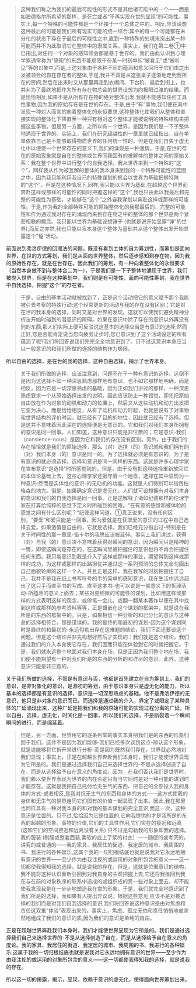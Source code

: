 <blockquote data-pid="Eplf1rRM">这种我们称之为我们的最后可能性的形式不是其他诸可能中的一个——而是如海德格尔所希望的那样，是死亡或者“不再实现在世的显现”的可能性。事实上,每一个特殊的可能性都是一个环接于一个总体之中的。相反,应该设想这种最后的可能是我们所有现实可能的统一综合:其中的每一个可能都在未分化的状态下存在于最后的可能性之中,直到一种特殊的处境来突出某一种可能而并不为此取消它在整体中的隶属关系。事实上，我们在第二卷①中已指出,对任何一个对象的感知领会都是基于世界的。我们由此认识到心理学家通常称为“感知”的东西不能局限于在某一时刻单纯“被看见”或“被听见”等的对象中,而是,上述对象由于各种不同的蕴涵和意义回归于它们由之出发被领会的自在存在者的整体,于是,我并不真是从这张桌子逐渐地走到我所在的房间,然后在出来时又从那里再走到衣帽间、下台阶、最后到街上，也并非为了最终地把作为所有存在物总合的世界设想为向极限过渡的结果。而是恰恰相反,如果不是从所有存在物的绝对整体出发,我就不能感知任何工具性事物,因为我的原始存在是在世的存在。于是,由于“有”事物,我们便在其中发现一种对人而言的向着整体化的永恒要求,这种整体化使我们从整体和直接实现的整体化下降直至一种只有相对这个整体才能被说明的特殊结构来把握这些事物。但是另一方面，之所以有一个世界，是因为我们是一下子整体地涌现于世界的。实际上，我们在研究超越性的一章里就已经指出，自在单单依靠自己是不能够取得物质世界的任何统一性的。但是在我们自失于虚无化中以便使一个世界存在的意义下,我们的涌现是一种激情。于是,在世的存在的原始现象就是自在的整体或世界同我固有的被解体的整体之间的原始关系：我在整个世界中进行整个的自我选择。我从世界来到一个特殊的“这个”，同样我从作为被瓦解的整体的我本身来到我的一个特殊可能性的蓝图之中，因为我只能利用我自己的特殊谋划的机会以世界为基础把握特殊的“这个”。但是在这种情况下,同样,我只能以世界为基础,在超越这个世界而奔赴这样或那样的可能性的同时把握这样的“这个”,我也只由此以我最后和完整的可能性为基础，才能够在“这个”之外自我谋划以奔赴这样或那样的可能性。于是,作为我的全部特殊可能的原始整体化的我那最后的、完整的可能性和作为通过我对存在的涌现而来到存在物之中的整体的那个世界是两个紧密相联的概念。我只能以世界为基础设想锤子 (也就是说开始显露“锤”的世界),而反之亦然,我也只能以我本身这个整体为基础并从这个整体出发开始显露这个“锤”活动。</blockquote><p data-pid="Wq7Hh_sv">前面说到弗洛伊德的回溯法的问题，既没有看到主体的自为筹划性，而筹划是面向世界，在世的方式筹划，我们是从面向世界整体，然后逐步感知到存在物，因为我的原始性存在，就是在世存在。因此我们的筹划，有一种向着整体化的永恒要求（当然本身做不到与整体合二为一），于是我们是一下子整体地涌现于世界，我们被抛入世界，但是在这种筹划中，我们则是有可能性，面向可能性筹划，我在世界中自我选择，把握“这个”的存在者。</p><blockquote data-pid="mHfMekeX">于是，自由的基本活动就被找到了，正是这个活动把它的意义赋予那个我能被引去考察的特殊行动:这个经常更新的活动与我的存在没有区别；它是对在世的我本身的选择，同时又是对世界的发现。这就可以使我们避免精神分析法开始时碰到的潜意识的障碍。如果在意识中除了存在的意识以外再没有别的东西,那人们实际上便可反驳说这基本的选择应当是有意识的选择;然而正好,您是否能肯定说当您向疲劳让步时,您已意识到了这个活动设定的所有蕴涵了呢?我们将回答说我们完完全全地意识到了。只不过这意识本身应当以一般意识的和我们所做的选择的结构作为极限。</blockquote><p data-pid="4lLNy-B9">所以自由的选择，是在世的我的选择，这种自由选择，揭示了世界本身。</p><blockquote data-pid="sx_Um3os">关于我们所做的选择，应该注意到，问题不在于一种有意识的选择。这倒不是因为这选择不如一种深思熟虑那样地有意识，也不如它那样地明确，而是相反，因为它是一切深思熟虑的基础，因为正如我们讲过的那样，一种深思熟虑要求一个从原始选择出发的说明。因此应该防止一种错觉，即先把原始自由放在作为对象的动机和动力的位置上，然后又从这些动机和动力出发把它变为决心。而是恰恰相反，从有了动机和动力时起，也就是说有了对事物和世界结构的评价时起，就已经有了目的的地位，因此就已经有了选择。但是这并不意味着因此深在的选择便是无意识的。它和我们对我们本身所拥有的意识是同一回事。人们知道，这种意识只能是非位置的；它是意识-我们（consience-nous）是因为它和我们的存在没有区别。另外，由于我们的存在恰恰就是我们的原始选择，那么（对）选择（的）意识就和我们拥有的（对）我们本身（的）意识是同一的。为了选择就必须是有意识的，为了是有意识的就必须选择。选择和意识是同一同样的东西。这就是许多心理学家在宣布意识“是选择”时所感觉到的。但是，由于没有把这种选择重新放回它的本体论基础上去，这些心理学家还据守着一个地盘，选择在其中显现为一种意识-然而是实体性的意识-的无动机的功能。这就是人们特别可以指责柏格森的地方。但是，如果确定意识是虚无化，人们就可设想拥有对我们本身的意识和我们的自我选择是同一回事。正是这解释了诸如纪德那样的伦理学家在打算给纯粹的感觉下定义时所碰到的困难。“在有意的感觉和被体验的感觉之间有什么区别呢？”纪德这样问道。①真正说来，没有任何区别，“要爱”和爱只能是一回事，因为爱就是在获取爱的意识的过程中自己选择去爱。如果激情是自由的，它就是选择。我们已经充分指出过-特别是在关于时间性的那一章里-笛卡尔的我思应该被延伸。事实上我们讲过，获得（对）自我（的）意识决不意味着获得对瞬间的意识，因为瞬间只是精神的一瞥，即使这瞬间是存在的，在这瞬间里被把握住的意识也将不再会把握住任何东西。我只能意识到我是介入了这样或那样的事业，期望得到这样或那样的成功，为这样或那样的出路担忧并通过这一系列预测的总体完全勾画出自己面貌轮廓的这样一个人。并且正是这样，我在我写的时刻把握住了自己，我并不是我在纸上书写符号的手的简单的感知意识，我在生活中远远超出了这只手而直至书的写成、直至这本书-也可以说是一般意义下的哲理活动-所蕴涵的意义上面去；某些对更细微的可能性的谋划，比如用这样或那样的方式表明这样的观念，或停笔一会儿，或翻一翻某本著作以便在其中找到这样或那样的参考资料等等，正是镶嵌在这个谋划的框架中，就是说在我所是的东西的框架中的。只是，如果相信一种分析的和已分化的意识与这种总的选择相符合，那是错误的。我的最终的和最初的谋划-因为这个谋划同时是最终的和最初的-永远勾勒出存在这难题的结论，我们下面还要谈这个问题。但是这个结论并非先构想好然后才实现的：我们就是这个结论，我们通过我们的介入本身使它存在，我们因而只能在体验到它的时候把握它。于是，我们就永远整个地面对我们本身在场，但是正因为我们整个地在场，我们便不能期望有一种对我们所是的东西的分析的和详尽的意识。此外，这种意识只能是非正题的。</blockquote><p data-pid="CV2Oba5a">关于我们所做的选择，不管是有意识与否，他都是首先建立在自为筹划上。我们的意识，是非对象化的意识，是源初的筹划，由于意识本身只是虚无化的能力，所以基本的选择都是有意识的选择，意识是一切深思熟虑的基础。他不是弗洛伊德的无意识，他只是非对象的意识而已。而选择是通过我的介入，界定了或限定了某种具体的广延涌现出来，这种广延是把我们和我的原始可能的实现过程分离的广延，所以自由，选择，虚无化，时间化是一回事，所以我们的选择，不是断裂着一个瞬间瞬间的进行，而是绵延着。</p><blockquote data-pid="Ltglz4d9">但是，另一方面，世界用它的逐条列举的事实本身把我们是的东西的形象归回于我们。这并不是因为我们能够-我们已经多次谈到这点-辨认这个形象，就是说能够将它拆开来进行分析-而是因为既然我们存在，世界就必然地对我们显现；事实上，正是在超越世界奔赴我们本身时，我们才能使世界显现为它所是的。我们是通过选择我们自己来选择世界的-不是从选择创造了自在，而是从选择给予自在意义的角度论。因为，在我们否认我们是世界时，我们赖以使世界表现为世界的内在否定只有当它同时是对一种可能的谋划时才能存在。这就是我把自己托付给无生气的东西、把自己的全部投入我的身体的方式-或者相反,是我对抗无生气的东西和身体的方式——这方式使我的身体和无生气的世界连同它们固有的价值一起显现了出来。因此,我在那里也同样具有一种对我本身的和对我的基本谋划的完全意识,而这一次，这种意识是位置的。只不过,恰恰因为它是位置的,它向我提供的才是我所是的东西的超越的形象。事物的价值,它们的工具性作用,它们实在的接近和远离 (这和它们的空间接近和远离没有关系) 只不过是勾勒我的形象即我的选择。我的服装 (制服或整套西装,柔软的或上了浆的衬衣）——随便的或考究的，讲究的或普通的——我的家具、我居住的街道、我定居的城市、我周围的书、我进行的各种娱乐,这属于我的一切归根结底也就是说我对它永远地拥有意识的世界——至少作为由我注视的或运用的对象所包含的意义——这一切都使我得知我的选择，就是说我的存在。但是，这就是位置意识的结构，我不能将这种认识重新引回到对我自身的主观把握上去,它还将我推回到我在与在前的对象秩序的联系中造成的或组织成的另一些对象上面去，却不能使我发现我是在一步步地塑造我在世的形象。于是，我们就完全地意识到了我们所是的选择，而如果有人提出异议说，根据这些意见,应该不是对被选择的我们而是对我们自我选择的意识,我们将回答说这种意识是由对焦虑和责任这双重“体验”表现出来的。事实上，焦虑、孤立无依和责任悄悄地或突然地组成了我们的意识的质,因为我们的意识是单纯的自由。</blockquote><p data-pid="26F4aThx">正是在超越世界奔赴我们本身时，我们才能使世界显现为它所是的。我们是通过选择我们自己来选择世界的-不是从选择创造了自在，而是从选择给予自在意义的角度论。我的家具、我居住的街道、我定居的城市、我周围的书、我进行的各种娱乐,这属于我的一切归根结底也就是说我对它永远地拥有意识的世界——至少作为由我注视的或运用的对象所包含的意义——这一切都使我得知我的选择，就是说我的存在。</p><p data-pid="BC7oM1Ur">所以这一切的揭露，揭示，显现，依赖于意识的虚无化，使得面向世界筹划出来。</p><p></p>